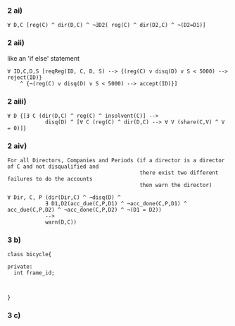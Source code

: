 ### 2 ai)

```
∀ D,C [reg(C) ^ dir(D,C) ^ ¬∃D2( reg(C) ^ dir(D2,C) ^ ¬(D2=D1)]
```

### 2 aii)

like an 'if else' statement

```
∀ ID,C,D,S [reqReg(ID, C, D, S) --> {(reg(C) v disq(D) v S < 5000) --> reject(ID)} 
    ^ {¬(reg(C) v disq(D) v S < 5000) --> accept(ID)}]

```


### 2 aiii)

```
∀ D {[∃ C (dir(D,C) ^ reg(C) ^ insolvent(C)] --> 
            disq(D) ^ [∀ C (reg(C) ^ dir(D,C) --> ∀ V (share(C,V) ^ V = 0)]}
```


### 2 aiv)

```
For all Directors, Companies and Periods (if a director is a director of C and not disqualified and
                                          there exist two different failures to do the accounts
                                          then warn the director)
```

```
∀ Dir, C, P (dir(Dir,C) ^ ¬disq(D) ^ 
            ∃ D1,D2(acc_due(C,P,D1) ^ ¬acc_done(C,P,D1) ^ acc_due(C,P,D2) ^ ¬acc_done(C,P,D2) ^ ¬(D1 = D2)) 
            -->
            warn(D,C))
```


### 3 b)

```
class bicycle{

private:
  int frame_id;
  
  

}
```


### 3 c)

